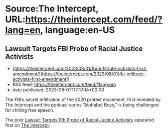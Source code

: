 # Source:The Intercept, URL:https://theintercept.com/feed/?lang=en, language:en-US

## Lawsuit Targets FBI Probe of Racial Justice Activists
 - [https://theintercept.com/2023/08/01/fbi-infiltrate-activists-first-amendment/](https://theintercept.com/2023/08/01/fbi-infiltrate-activists-first-amendment/)
 - RSS feed: https://theintercept.com/feed/?lang=en
 - date published: 2023-08-01T17:17:14+00:00

<p>The FBI’s secret infiltration of the 2020 protest movement, first revealed by The Intercept and the podcast series “Alphabet Boys,” is being challenged for chilling free speech. </p>
<p>The post <a href="https://theintercept.com/2023/08/01/fbi-infiltrate-activists-first-amendment/" rel="nofollow">Lawsuit Targets FBI Probe of Racial Justice Activists</a> appeared first on <a href="https://theintercept.com" rel="nofollow">The Intercept</a>.</p>

